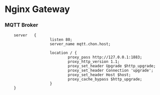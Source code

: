 # Nginx Gateway

### MQTT Broker

        server   {
                        listen 80;
                        server_name mqtt.chon.host;

                        location / {
                                proxy_pass http://127.0.0.1:1883;
                                proxy_http_version 1.1;
                                proxy_set_header Upgrade $http_upgrade;
                                proxy_set_header Connection 'upgrade';
                                proxy_set_header Host $host;
                                proxy_cache_bypass $http_upgrade;
                        }
        }

#
